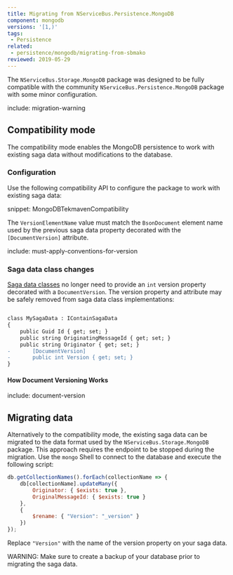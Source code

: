 ```yaml
---
title: Migrating from NServiceBus.Persistence.MongoDB
component: mongodb
versions: '[1,)'
tags:
 - Persistence
related:
 - persistence/mongodb/migrating-from-sbmako
reviewed: 2019-05-29
---
```


The `NServiceBus.Storage.MongoDB` package was designed to be fully compatible with the community `NServiceBus.Persistence.MongoDB` package with some minor configuration.

include: migration-warning

## Compatibility mode

The compatibility mode enables the MongoDB persistence to work with existing saga data without modifications to the database.

### Configuration

Use the following compatibility API to configure the package to work with existing saga data:

snippet: MongoDBTekmavenCompatibility

The `VersionElementName` value must match the `BsonDocument` element name used by the previous saga data property decorated with the `[DocumentVersion]` attribute.

include: must-apply-conventions-for-version

### Saga data class changes

[Saga data classes](/nservicebus/sagas/#long-running-means-stateful) no longer need to provide an `int` version property decorated with a `DocumentVersion`. The version property and attribute may be safely removed from saga data class implementations:

```diff

class MySagaData : IContainSagaData
{
	public Guid Id { get; set; }
	public string OriginatingMessageId { get; set; }
	public string Originator { get; set; }
-       [DocumentVersion]
-       public int Version { get; set; }
}

```

#### How Document Versioning Works

include: document-version


## Migrating data

Alternatively to the compatibility mode, the existing saga data can be migrated to the data format used by the `NServiceBus.Storage.MongoDB` package. This approach requires the endpoint to be stopped during the migration. Use the `mongo` Shell to connect to the database and execute the following script:

```javascript
db.getCollectionNames().forEach(collectionName => {
    db[collectionName].updateMany({
        Originator: { $exists: true },
        OriginalMessageId: { $exists: true }
    },
    {
        $rename: { "Version": "_version" }
    })
});
```

Replace `"Version"` with the name of the version property on your saga data.

WARNING: Make sure to create a backup of your database prior to migrating the saga data.
